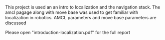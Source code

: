 This project is used an an intro to localization and the navigation stack. 
The amcl pagage along with move base was used to get familiar with localization in robotics.
AMCL parameters and move base parameters are discussed

Please open "introduction-localization.pdf" for the full report
